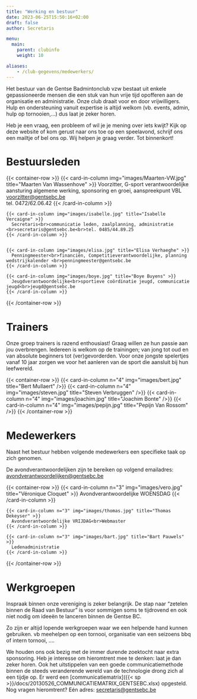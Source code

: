 ```yaml
---
title: "Werking en bestuur"
date: 2023-06-25T15:50:16+02:00
draft: false
author: Secretaris

menu:
  main:
    parent: clubinfo
    weight: 10

aliases:
    - /club-gegevens/medewerkers/       
---
```



Het bestuur van de Gentse Badmintonclub vzw bestaat uit enkele gepassioneerde mensen die een stuk van hun vrije tijd opofferen aan de organisatie en administratie. Onze club draait voor en door vrijwilligers. Hulp en ondersteuning vanuit expertise is altijd welkom (vb. events, admin, hulp op tornooien,...) dus laat je zeker horen. 

Heb je een vraag, een probleem of wil je je mening over iets kwijt? Kijk op deze website of kom gerust naar ons toe op een speelavond, schrijf ons een mailtje of bel ons op. Wij helpen je graag verder. Tot binnenkort!


# Bestuursleden
{{< container-row >}}
    {{< card-in-column img="images/Maarten-VW.jpg" title="Maarten Van Wassenhove" >}}
      Voorzitter, G-sport verantwoordelijke<br>aansturing algemene werking, sponsoring en groei, aanspreekpunt VBL <br>voorzitter@gentsebc.be<br>tel. 0472/62.06.42
    {{< /card-in-column >}}

    {{< card-in-column img="images/isabelle.jpg" title="Isabelle Vercaigne" >}}
      Secretaris<br>communicatie leden, zaalplanning, administratie <br>secretaris@gentsebc.be<br>tel. 0485/44.89.25
    {{< /card-in-column >}}


    {{< card-in-column img="images/elisa.jpg" title="Elisa Verhaeghe" >}}
      Penningmeester<br>financiën, Competitieverantwoordelijke, planning wedstrijkalender <br>penningmeester@gentsebc.be
    {{< /card-in-column >}}

    {{< card-in-column img="images/boye.jpg" title="Boye Buyens" >}}
      Jeugdverantwoordelijke<br>sportieve coördinatie jeugd, communicatie jeugd<br>jeugd@gentsebc.be
    {{< /card-in-column >}}

{{< /container-row >}}

# Trainers
Onze groep trainers is razend enthousiast! Graag willen ze hun passie aan jou overbrengen. Iedereen is welkom op de trainingen; van jong tot oud en van absolute beginners tot (ver)gevorderden. Voor onze jongste spelertjes vanaf 10 jaar zorgen we voor het aanleren van de sport die aansluit bij hun leefwereld.

{{< container-row >}}
   {{< card-in-column n="4" img="images/bert.jpg" title="Bert Mullaert" />}}
    {{< card-in-column n="4" img="images/steven.jpg" title="Steven Verbruggen" />}}
    {{< card-in-column n="4" img="images/joachim.jpg" title="Joachim Bonte" />}}
       {{< card-in-column n="4" img="images/pepijn.jpg" title="Pepijn Van Rossom" />}}
{{< /container-row >}}

# Medewerkers
Naast het bestuur hebben volgende medewerkers een specifieke taak op zich genomen.

De avondverantwoordelijken zijn te bereiken op volgend emailadres: avondverantwoordelijken@gentsebc.be


{{< container-row >}}
    {{< card-in-column n="3" img="images/vero.jpg" title="Véronique Cloquet" >}}
      Avondverantwoordelijke WOENSDAG
    {{< /card-in-column >}}

    {{< card-in-column n="3" img="images/thomas.jpg" title="Thomas Dekeyser" >}}
      Avondverantwoordelijke VRIJDAG<br>Webmaster
    {{< /card-in-column >}}

    {{< card-in-column n="3" img="images/bart.jpg" title="Bart Pauwels" >}}
      Ledenadministratie
    {{< /card-in-column >}}

{{< /container-row >}}




# Werkgroepen
Inspraak binnen onze vereniging is zeker belangrijk. De stap naar “zetelen binnen de Raad van Bestuur” is voor sommigen soms te tijdrovend en ook niet nodig om ideeën te lanceren binnen de Gentse BC.

Zo zijn er altijd lopende werkgroepen waar we een helpende hand kunnen gebruiken. vb meehelpen op een tornooi, organisatie van een seizoens bbq of intern tornooi, ....

We houden ons ook bezig met de immer durende zoektocht naar extra sponsoring. Heb je interesse om hieromtrent mee te denken: laat je dan zeker horen.
Ook het uitstippelen van een goede communicatiemethode binnen de steeds veranderende wereld van de technologie drong zich al een tijdje op. Er werd  een [communicatiematrix]({{< sp >}}/docs/20130526_COMMUNICATIEMATRIX_GENTSEBC.xlsx) opgesteld. Nog vragen hieromtrent? Eén adres: secretaris@gentsebc.be
